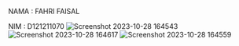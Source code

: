 NAMA : FAHRI FAISAL

NIM  : D121211070
![Screenshot 2023-10-28 164543](https://github.com/fahrifaisal/Crud-Project/assets/102718173/b690dfab-e209-4341-912d-cdd2c6f5e10b)
![Screenshot 2023-10-28 164617](https://github.com/fahrifaisal/Crud-Project/assets/102718173/e375b098-920a-40bb-abac-8bad1926673b)
![Screenshot 2023-10-28 164559](https://github.com/fahrifaisal/Crud-Project/assets/102718173/04e0f148-6ceb-4bdd-9ce9-d45a86bb76c2)
